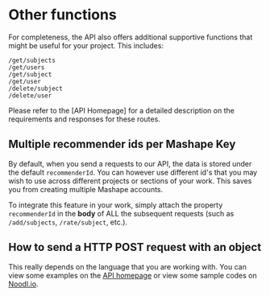 # Other functions

For completeness, the API also offers additional supportive functions that might be useful for your project. This includes:

```
/get/subjects
/get/users
/get/subject
/get/user
/delete/subject
/delete/user
```

Please refer to the [API Homepage] for a detailed description on the requirements and responses for these routes.

## Multiple recommender ids per Mashape Key

By default, when you send a requests to our API, the data is stored under the default `recommenderId`. You can however use different id's that you may wish to use across different projects or sections of your work. This saves you from creating multiple Mashape accounts. 

To integrate this feature in your work, simply attach the property `recommenderId` in the **body** of ALL the subsequent requests (such as `/add/subjects`, `/rate/subject`, etc.).

## How to send a HTTP POST request with an object

This really depends on the language that you are working with. You can view some examples on the [API homepage](https://mashape.com) or view some sample codes on [Noodl.io](https://www.noodl.io).
